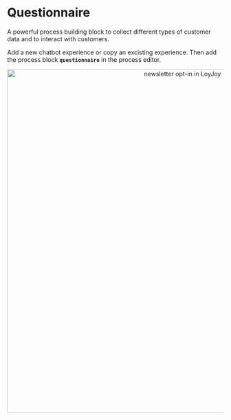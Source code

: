 # Questionnaire 

A powerful process building block to collect different types of customer data and to interact with customers.

Add a new chatbot experience or copy an excisting experience. Then add the process block **`questionnaire`** in the process editor.

<p align="center">
  <img src="newsletter/process.png" alt="newsletter opt-in in LoyJoy" title="LoyJoy Newsletter Process Block" width="800"/>
</p>
